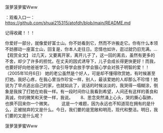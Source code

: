 菠萝菠萝蜜Www

：观看入口一：https://github.com/shuai215315/atofdh/blob/main/README.md


记得收藏！！！



你爱好一部分，就像爱好富士山。你不妨看到它，然而不许搬走它。你有什么本领不妨挪动一座富士山，回复是，你本人走往日。恋情也如许，逛过就仍旧充满。...【观赏全文】
过几天，又要离开家，离开儿子了，这一回的离去，虽然有更多的不舍，却少了许多的担忧。在丈夫的因式诱导下，儿子会成长得更快更好！而我，也要好好向他爸爸学习，学会引导学会放手学会狠心学会对孩子明智的爱！！（2005年10月6日）
她的老公虽然是个好人，可是却不懂得欣赏她，有时候甚至打她。我好心疼，在我心里当作珍宝一样，别人，最该爱她的人却那么不珍惜！她说为了早点逃出自己的家，也就如此了，说话的时候淡淡的，我哭得一塌糊涂，倒象是我挨了打她在劝我一样。有一段时间你让我看到希望，人间还有这样的善良和真诚，你的微笑和天使一样，我说。　　
	8、思念突然涌上心头，哭的撕心裂肺，也换不回来你一个微笑。
　　这是一个难题，因为永远也不知道现在拥有的是什么，正被抛弃的又是什么。今日，我们要的是宽敞和明亮，现代和整洁。明日，我们要的又是什么呢？







菠萝菠萝蜜Www
